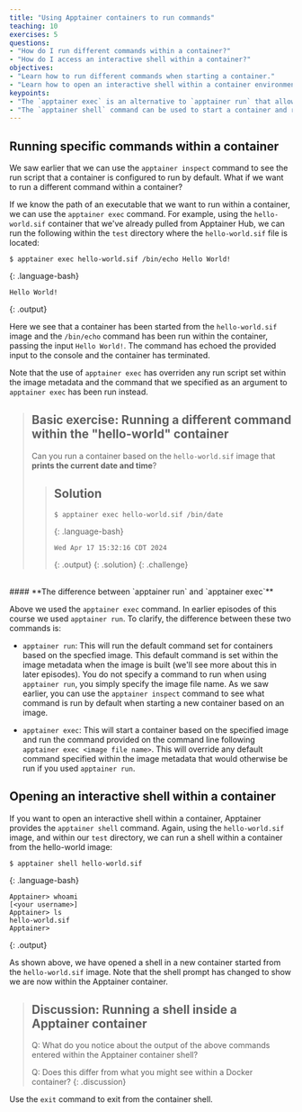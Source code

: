 ```yaml
---
title: "Using Apptainer containers to run commands"
teaching: 10
exercises: 5
questions:
- "How do I run different commands within a container?"
- "How do I access an interactive shell within a container?"
objectives:
- "Learn how to run different commands when starting a container."
- "Learn how to open an interactive shell within a container environment."
keypoints:
- "The `apptainer exec` is an alternative to `apptainer run` that allows you to start a container running a specific command."
- "The `apptainer shell` command can be used to start a container and run an interactive shell within it."
---
```


## Running specific commands within a container

We saw earlier that we can use the `apptainer inspect` command to see the run script that a container is configured to run by default. What if we want to run a different command within a container?

If we know the path of an executable that we want to run within a container, we can use the `apptainer exec` command. For example, using the `hello-world.sif` container that we've already pulled from Apptainer Hub, we can run the following within the `test` directory where the `hello-world.sif` file is located:

~~~
$ apptainer exec hello-world.sif /bin/echo Hello World!
~~~
{: .language-bash}

~~~
Hello World!
~~~
{: .output}

Here we see that a container has been started from the `hello-world.sif` image and the `/bin/echo` command has been run within the container, passing the input `Hello World!`. The command has echoed the provided input to the console and the container has terminated.

Note that the use of `apptainer exec` has overriden any run script set within the image metadata and the command that we specified as an argument to `apptainer exec` has been run instead.

> ## Basic exercise: Running a different command within the "hello-world" container
>
> Can you run a container based on the `hello-world.sif` image that **prints the current date and time**?
> 
> > ## Solution
> >
> > ~~~
> > $ apptainer exec hello-world.sif /bin/date
> > ~~~
> > {: .language-bash}
> > 
> > ~~~
> > Wed Apr 17 15:32:16 CDT 2024
> > ~~~
> > {: .output}
> {: .solution}
{: .challenge}

<br/>
#### **The difference between `apptainer run` and `apptainer exec`**

Above we used the `apptainer exec` command. In earlier episodes of this
course we used `apptainer run`. To clarify, the difference between these
two commands is:

 - `apptainer run`: This will run the default command set for containers
   based on the specfied image. This default command is set within
   the image metadata when the image is built (we'll see more about this
   in later episodes). You do not specify a command to run when using
   `apptainer run`, you simply specify the image file name. As we saw 
   earlier, you can use the `apptainer inspect` command to see what command
   is run by default when starting a new container based on an image.

 - `apptainer exec`: This will start a container based on the specified
   image and run the command provided on the command line following
   `apptainer exec <image file name>`. This will override any default
   command specified within the image metadata that would otherwise be
   run if you used `apptainer run`.

## Opening an interactive shell within a container

If you want to open an interactive shell within a container, Apptainer provides the `apptainer shell` command. Again, using the `hello-world.sif` image, and within our `test` directory, we can run a shell within a container from the hello-world image:

~~~
$ apptainer shell hello-world.sif
~~~
{: .language-bash}

~~~
Apptainer> whoami
[<your username>]
Apptainer> ls
hello-world.sif
Apptainer> 
~~~
{: .output}

As shown above, we have opened a shell in a new container started from the `hello-world.sif` image. Note that the shell prompt has changed to show we are now within the Apptainer container.

> ## Discussion: Running a shell inside a Apptainer container
>
> Q: What do you notice about the output of the above commands entered within the Apptainer container shell?
> 
> Q: Does this differ from what you might see within a Docker container?
{: .discussion}

Use the `exit` command to exit from the container shell.


